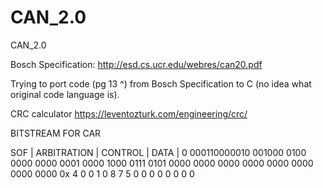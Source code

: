 # CAN_2.0
CAN_2.0

Bosch Specification: http://esd.cs.ucr.edu/webres/can20.pdf

Trying to port code (pg 13 ^) from Bosch Specification to C (no idea what original code language is). 

CRC calculator
https://leventozturk.com/engineering/crc/




BITSTREAM FOR CAR

SOF |  ARBITRATION | CONTROL |                                     DATA                                       |
0     000110000010   001000    0100 0000 0000 0001 0000 1000 0111 0101 0000 0000 0000 0000 0000 0000 0000 0000
                            0x  4    0    0    1    0    8    7    5    0    0    0    0    0    0    0    0 
